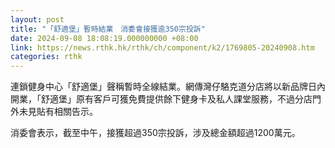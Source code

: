 ```yaml
---
layout: post
title: "「舒適堡」暫時結業　消委會接獲逾350宗投訴"
date: 2024-09-08 18:08:19.000000000 +08:00
link: https://news.rthk.hk/rthk/ch/component/k2/1769805-20240908.htm
categories: rthk
---
```


連鎖健身中心「舒適堡」聲稱暫時全線結業。網傳灣仔駱克道分店將以新品牌日內開業，「舒適堡」原有客戶可獲免費提供餘下健身卡及私人課堂服務，不過分店門外未見貼有相關告示。

消委會表示，截至中午，接獲超過350宗投訴，涉及總金額超過1200萬元。
